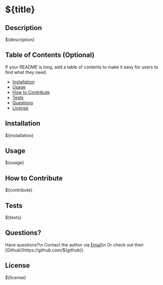 # ${title}

## Description

${description}

## Table of Contents (Optional)

If your README is long, add a table of contents to make it easy for users to find what they need.

- [Installation](#installation)
- [Usage](#usage)
- [How to Contribute](#how-to-contribute)
- [Tests](#tests)
- [Questions](#questions)
- [License](#license)

## Installation

${installation}

## Usage

${usage}

## How to Contribute

${contribute}

## Tests

${tests}

## Questions?

Have questions?\n 
Contact the author via [Email](mailto:${email})\n
Or check out their [Github](https://github.com/${github})



## License

${license}